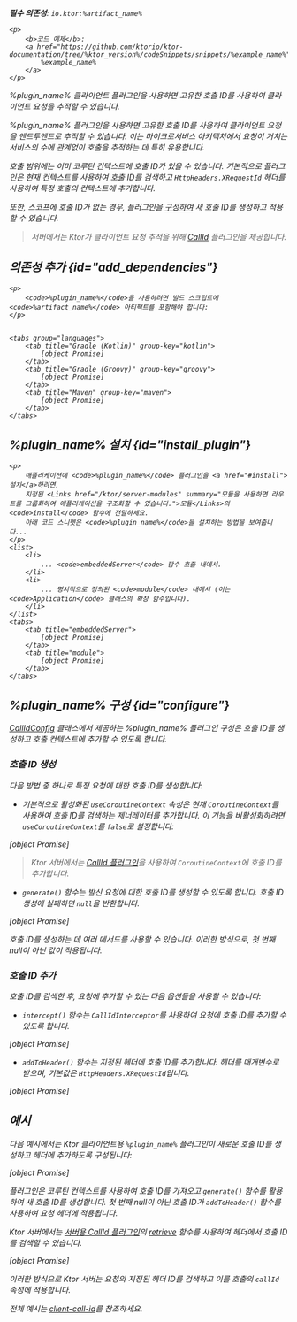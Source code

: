 [//]: # (title: Ktor 클라이언트에서 요청 추적)

<show-structure for="chapter" depth="2"/>
<primary-label ref="client-plugin"/>

<var name="artifact_name" value="ktor-client-call-id"/>
<var name="package_name" value="io.ktor.client.plugins.callid"/>
<var name="plugin_name" value="CallId"/>

<tldr>
<p>
<b>필수 의존성</b>: <code>io.ktor:%artifact_name%</code>
</p>
<var name="example_name" value="client-call-id"/>

    <p>
        <b>코드 예제</b>:
        <a href="https://github.com/ktorio/ktor-documentation/tree/%ktor_version%/codeSnippets/snippets/%example_name%">
            %example_name%
        </a>
    </p>
    
</tldr>

<link-summary>
%plugin_name% 클라이언트 플러그인을 사용하면 고유한 호출 ID를 사용하여 클라이언트 요청을 추적할 수 있습니다.
</link-summary>

%plugin_name% 플러그인을 사용하면 고유한 호출 ID를 사용하여 클라이언트 요청을 엔드투엔드로 추적할 수 있습니다. 이는 마이크로서비스 아키텍처에서 요청이 거치는 서비스의 수에 관계없이 호출을 추적하는 데 특히 유용합니다.

호출 범위에는 이미 코루틴 컨텍스트에 호출 ID가 있을 수 있습니다. 기본적으로 플러그인은 현재 컨텍스트를 사용하여 호출 ID를 검색하고 `HttpHeaders.XRequestId` 헤더를 사용하여 특정 호출의 컨텍스트에 추가합니다.

또한, 스코프에 호출 ID가 없는 경우, 플러그인을 [구성하여](#configure) 새 호출 ID를 생성하고 적용할 수 있습니다.

> 서버에서는 Ktor가 클라이언트 요청 추적을 위해 [CallId](server-call-id.md) 플러그인을 제공합니다.

## 의존성 추가 {id="add_dependencies"}

    <p>
        <code>%plugin_name%</code>을 사용하려면 빌드 스크립트에 <code>%artifact_name%</code> 아티팩트를 포함해야 합니다:
    </p>
    

    <tabs group="languages">
        <tab title="Gradle (Kotlin)" group-key="kotlin">
            [object Promise]
        </tab>
        <tab title="Gradle (Groovy)" group-key="groovy">
            [object Promise]
        </tab>
        <tab title="Maven" group-key="maven">
            [object Promise]
        </tab>
    </tabs>
    

## %plugin_name% 설치 {id="install_plugin"}

    <p>
        애플리케이션에 <code>%plugin_name%</code> 플러그인을 <a href="#install">설치</a>하려면,
        지정된 <Links href="/ktor/server-modules" summary="모듈을 사용하면 라우트를 그룹화하여 애플리케이션을 구조화할 수 있습니다.">모듈</Links>의 <code>install</code> 함수에 전달하세요.
        아래 코드 스니펫은 <code>%plugin_name%</code>을 설치하는 방법을 보여줍니다...
    </p>
    <list>
        <li>
            ... <code>embeddedServer</code> 함수 호출 내에서.
        </li>
        <li>
            ... 명시적으로 정의된 <code>module</code> 내에서 (이는 <code>Application</code> 클래스의 확장 함수입니다).
        </li>
    </list>
    <tabs>
        <tab title="embeddedServer">
            [object Promise]
        </tab>
        <tab title="module">
            [object Promise]
        </tab>
    </tabs>
    

## %plugin_name% 구성 {id="configure"}

[CallIdConfig](https://api.ktor.io/ktor-client/ktor-client-plugins/ktor-client-call-id/io.ktor.client.plugins.callid/-call-id-config/index.html) 클래스에서 제공하는 %plugin_name% 플러그인 구성은 호출 ID를 생성하고 호출 컨텍스트에 추가할 수 있도록 합니다.

### 호출 ID 생성

다음 방법 중 하나로 특정 요청에 대한 호출 ID를 생성합니다:

*   기본적으로 활성화된 `useCoroutineContext` 속성은 현재 `CoroutineContext`를 사용하여 호출 ID를 검색하는 제너레이터를 추가합니다. 이 기능을 비활성화하려면 `useCoroutineContext`를 `false`로 설정합니다:

 [object Promise]

> Ktor 서버에서는 [CallId 플러그인](server-call-id.md)을 사용하여 `CoroutineContext`에 호출 ID를 추가합니다.

*   `generate()` 함수는 발신 요청에 대한 호출 ID를 생성할 수 있도록 합니다. 호출 ID 생성에 실패하면 `null`을 반환합니다.

 [object Promise]

호출 ID를 생성하는 데 여러 메서드를 사용할 수 있습니다. 이러한 방식으로, 첫 번째 null이 아닌 값이 적용됩니다.

### 호출 ID 추가

호출 ID를 검색한 후, 요청에 추가할 수 있는 다음 옵션들을 사용할 수 있습니다:

*   `intercept()` 함수는 `CallIdInterceptor`를 사용하여 요청에 호출 ID를 추가할 수 있도록 합니다.

 [object Promise]

*   `addToHeader()` 함수는 지정된 헤더에 호출 ID를 추가합니다. 헤더를 매개변수로 받으며, 기본값은 `HttpHeaders.XRequestId`입니다.

 [object Promise]

## 예시

다음 예시에서는 Ktor 클라이언트용 `%plugin_name%` 플러그인이 새로운 호출 ID를 생성하고 헤더에 추가하도록 구성됩니다:

 [object Promise]

플러그인은 코루틴 컨텍스트를 사용하여 호출 ID를 가져오고 `generate()` 함수를 활용하여 새 호출 ID를 생성합니다. 첫 번째 null이 아닌 호출 ID가 `addToHeader()` 함수를 사용하여 요청 헤더에 적용됩니다.

Ktor 서버에서는 [서버용 CallId 플러그인](server-call-id.md)의 [retrieve](server-call-id.md#retrieve) 함수를 사용하여 헤더에서 호출 ID를 검색할 수 있습니다.

 [object Promise]

이러한 방식으로 Ktor 서버는 요청의 지정된 헤더 ID를 검색하고 이를 호출의 `callId` 속성에 적용합니다.

전체 예시는 [client-call-id](https://github.com/ktorio/ktor-documentation/tree/%ktor_version%/codeSnippets/snippets/client-call-id)를 참조하세요.